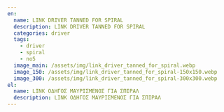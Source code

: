 ```yaml
---
en:
  name: LINK DRIVER TANNED FOR SPIRAL
  description: LINK DRIVER TANNED FOR SPIRAL
  categories: driver
  tags:
    - driver
    - spiral
    - no5
  image_main: /assets/img/link_driver_tanned_for_spiral.webp
  image_150: /assets/img/link_driver_tanned_for_spiral-150x150.webp
  image_300: /assets/img/link_driver_tanned_for_spiral-300x300.webp
el:
  name: LINK ΟΔΗΓΟΣ ΜΑΥΡΙΣΜΕΝΟΣ ΓΙΑ ΣΠΙΡΑΛ
  description: LINK ΟΔΗΓΟΣ ΜΑΥΡΙΣΜΕΝΟΣ ΓΙΑ ΣΠΙΡΑΛ
---
```

